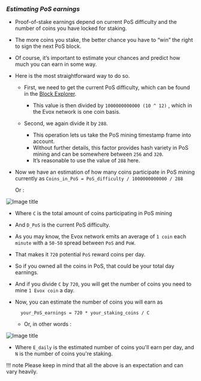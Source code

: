 ### _Estimating PoS earnings_

* Proof-of-stake earnings depend on current PoS difficulty and the number of coins you have locked for staking. 
* The more coins you stake, the better chance you have to “win” the right to sign the next PoS block. 
* Of course, it’s important to estimate your chances and predict how much you can earn in some way. 
* Here is the most straightforward way to do so.

    * First, we need to get the current PoS difficulty, which can be found in the [Block Explorer](https://chain.evolution-network.org). 
        * This value is then divided by `1000000000000 (10 ^ 12)` , which in the Evox network is one coin basis.

    * Second, we again divide it by `288`. 
        * This operation lets us take the PoS mining timestamp frame into account.
        * Without further details, this factor provides hash variety in PoS mining and can be somewhere between `256` and `320`. 
        * It’s reasonable to use the value of `288` here.

* Now we have an estimation of how many coins participate in PoS mining currently as
`Coins_in_PoS = PoS_difficulty / 1000000000000 / 288` 

    Or :

![Image title](/images/1-coins_in_pos.png) 

* Where `C` is the total amount of coins participating in PoS mining 
* And `D_PoS` is the current PoS difficulty.

* As you may know, the Evox network emits an average of `1 coin` each `minute` with a `50-50` spread between `PoS` and `PoW`. 
* That makes it `720` potential `PoS` reward coins per day. 
* So if you owned all the coins in PoS, that could be your total day earnings. 
* And if you divide `C` by `720`, you will get the number of coins you need to mine `1 Evox coin` a day. 
* Now, you can estimate the number of coins you will earn as 

        your_PoS_earnings = 720 * your_staking_coins / C 
    
    * Or, in other words :

![Image title](/images/2-pos_earning_estimation.png)

* Where `E_daily` is the estimated number of coins you'll earn per day, and `N` is the number of coins you're staking.

!!! note
        Please keep in mind that all the above is an expectation and can vary heavily.